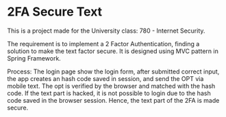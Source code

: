 # 2FA Secure Text

This is a project made for the University class: 780 - Internet Security.

The requirement is to implement a 2 Factor Authentication, finding a solution to make the text factor secure.
It is designed using MVC pattern in Spring Framework.

Process:
The login page show the login form, after submitted correct input, the app creates an hash code saved in session, and send the OPT via mobile text. The opt is verified by the browser and matched with the hash code.
If the text part is hacked, it is not possible to login due to the hash code saved in the browser session.
Hence, the text part of the 2FA is made secure.
